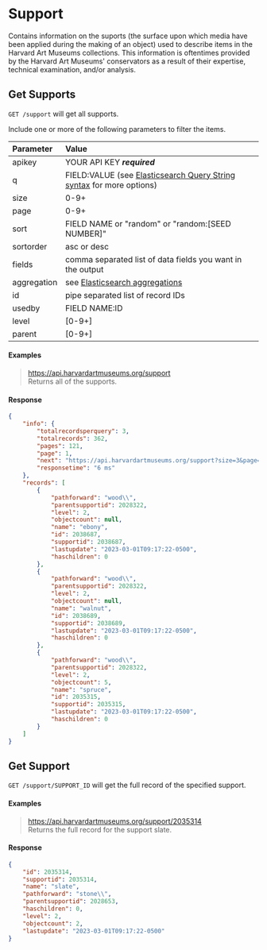 # Support

Contains information on the suports (the surface upon which media have been applied during the making of an object) used to describe items in the Harvard Art Museums collections. This information is oftentimes provided by the Harvard Art Museums' conservators as a result of their expertise, technical examination, and/or analysis.

## Get Supports

`GET /support` will get all supports.

Include one or more of the following parameters to filter the items.

| Parameter | Value |
| :--------- | :----- |
| apikey | YOUR API KEY ***required*** |
| q | FIELD:VALUE (see [Elasticsearch Query String syntax](https://www.elastic.co/guide/en/elasticsearch/reference/7.17/query-dsl-query-string-query.html) for more options) |
| size | 0-9+ |
| page | 0-9+ |
| sort | FIELD NAME or "random" or "random:[SEED NUMBER]" |
| sortorder | asc or desc |
| fields | comma separated list of data fields you want in the output |
| aggregation |  see [Elasticsearch aggregations](http://www.elastic.co/guide/en/elasticsearch/reference/7.17/search-aggregations.html#_structuring_aggregations) |
| id | pipe separated list of record IDs |
| usedby | FIELD NAME:ID |
| level | [0-9+] |
| parent | [0-9+] |

#### Examples

> https://api.harvardartmuseums.org/support  
> Returns all of the supports.

#### Response

```json
{
    "info": {
        "totalrecordsperquery": 3,
        "totalrecords": 362,
        "pages": 121,
        "page": 1,
        "next": "https://api.harvardartmuseums.org/support?size=3&page=2",
        "responsetime": "6 ms"
    },
    "records": [
        {
            "pathforward": "wood\\",
            "parentsupportid": 2028322,
            "level": 2,
            "objectcount": null,
            "name": "ebony",
            "id": 2038687,
            "supportid": 2038687,
            "lastupdate": "2023-03-01T09:17:22-0500",
            "haschildren": 0
        },
        {
            "pathforward": "wood\\",
            "parentsupportid": 2028322,
            "level": 2,
            "objectcount": null,
            "name": "walnut",
            "id": 2038689,
            "supportid": 2038689,
            "lastupdate": "2023-03-01T09:17:22-0500",
            "haschildren": 0
        },
        {
            "pathforward": "wood\\",
            "parentsupportid": 2028322,
            "level": 2,
            "objectcount": 5,
            "name": "spruce",
            "id": 2035315,
            "supportid": 2035315,
            "lastupdate": "2023-03-01T09:17:22-0500",
            "haschildren": 0
        }
    ]
}
```

## Get Support

`GET /support/SUPPORT_ID` will get the full record of the specified support.

#### Examples

> https://api.harvardartmuseums.org/support/2035314   
> Returns the full record for the support slate.  

#### Response

```json
{
    "id": 2035314,
    "supportid": 2035314,
    "name": "slate",
    "pathforward": "stone\\",
    "parentsupportid": 2028653,
    "haschildren": 0,
    "level": 2,
    "objectcount": 2,
    "lastupdate": "2023-03-01T09:17:22-0500"
}
```
